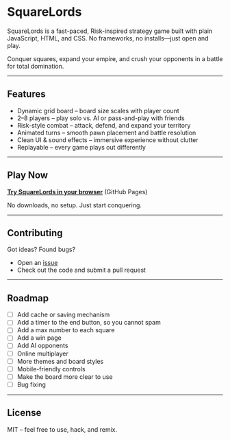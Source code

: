 # SquareLords

SquareLords is a fast-paced, Risk-inspired strategy game built with plain JavaScript, HTML, and CSS. No frameworks, no installs—just open and play.  

Conquer squares, expand your empire, and crush your opponents in a battle for total domination.

---

## Features

- Dynamic grid board – board size scales with player count  
- 2–8 players – play solo vs. AI or pass-and-play with friends  
- Risk-style combat – attack, defend, and expand your territory  
- Animated turns – smooth pawn placement and battle resolution  
- Clean UI & sound effects – immersive experience without clutter  
- Replayable – every game plays out differently  

---

## Play Now

[**Try SquareLords in your browser**](https://jpdeerenberg.github.io/SquareLords/) (GitHub Pages)  

No downloads, no setup. Just start conquering.

---

## Contributing

Got ideas? Found bugs?  
- Open an [issue](../../issues)  
- Check out the code and submit a pull request  

---

## Roadmap

- [ ] Add cache or saving mechanism
- [ ] Add a timer to the end button, so you cannot spam
- [ ] Add a max number to each square
- [ ] Add a win page
- [ ] Add AI opponents 
- [ ] Online multiplayer  
- [ ] More themes and board styles  
- [ ] Mobile-friendly controls
- [ ] Make the board more clear to use
- [ ] Bug fixing  

---

## License

MIT – feel free to use, hack, and remix.

